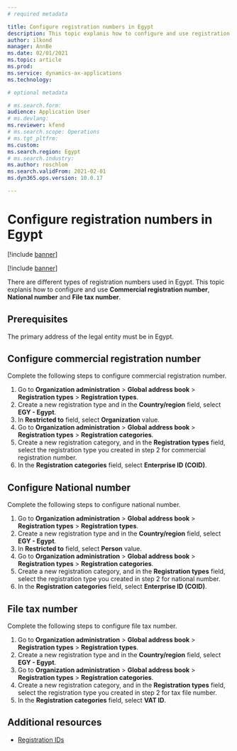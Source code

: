 ```yaml
---
# required metadata

title: Configure registration numbers in Egypt
description: This topic explanis how to configure and use registration numbers in Egypt. 
author: ilkond
manager: AnnBe
ms.date: 02/01/2021
ms.topic: article
ms.prod: 
ms.service: dynamics-ax-applications
ms.technology: 

# optional metadata

# ms.search.form: 
audience: Application User
# ms.devlang: 
ms.reviewer: kfend
# ms.search.scope: Operations
# ms.tgt_pltfrm: 
ms.custom: 
ms.search.region: Egypt
# ms.search.industry: 
ms.author: roschlom
ms.search.validFrom: 2021-02-01
ms.dyn365.ops.version: 10.0.17

---
```


# Configure registration numbers in Egypt

[!include [banner](../includes/banner.md)]

[!include [banner](../includes/preview-banner.md)]

There are different types of registration numbers used in Egypt.
This topic explanis how to configure and use **Commercial registration number**, **National number** and **File tax number**.

## Prerequisites

The primary address of the legal entity must be in Egypt.

## Configure commercial registration number

Complete the following steps to configure commercial registration number.
1. Go to **Organization administration** > **Global address book** > **Registration types** > **Registration types**.
2. Create a new registration type and in the **Country/region** field, select **EGY - Egypt**.
3. In **Restricted to** field, select **Organization** value.
4. Go to **Organization administration** > **Global address book** > **Registration types** > **Registration categories**.
5. Create a new registration category, and in the **Registration types** field, select the registration type you created in step 2 for commercial registration number.
6. In the **Registration categories** field, select **Enterprise ID (COID)**.

## Configure National number

Complete the following steps to configure national number.
1. Go to **Organization administration** > **Global address book** > **Registration types** > **Registration types**.
2. Create a new registration type and in the **Country/region** field, select **EGY - Egypt**.
3. In **Restricted to** field, select **Person** value.
4. Go to **Organization administration** > **Global address book** > **Registration types** > **Registration categories**.
5. Create a new registration category, and in the **Registration types** field, select the registration type you created in step 2 for national number.
6. In the **Registration categories** field, select **Enterprise ID (COID)**.

## File tax number

Complete the following steps to configure file tax number.
1. Go to **Organization administration** > **Global address book** > **Registration types** > **Registration types**.
2. Create a new registration type and in the **Country/region** field, select **EGY - Egypt**.
3. Go to **Organization administration** > **Global address book** > **Registration types** > **Registration categories**.
4. Create a new registration category, and in the **Registration types** field, select the registration type you created in step 2 for tax file number.
5. In the **Registration categories** field, select **VAT ID**.

## Additional resources

- [Registration IDs](emea-registration-ids.md)
